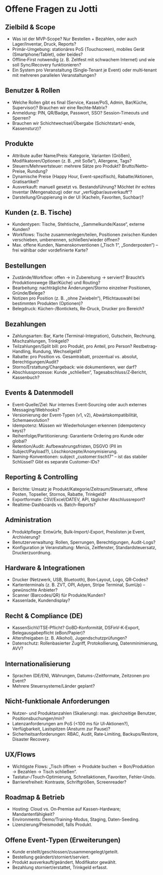 # Offene Fragen zu Jotti

## Zielbild & Scope

- Was ist der MVP‑Scope? Nur Bestellen + Bezahlen, oder auch Lager/Inventar, Druck, Reports?
- Primär-Umgebung: stationäres PoS (Touchscreen), mobiles Gerät (Smartphone/Tablet), oder beides?
- Offline‑First notwendig (z. B. Zeltfest mit schwachem Internet) und wie soll Sync/Recovery funktionieren?
- Ein System pro Veranstaltung (Single‑Tenant je Event) oder multi‑tenant mit mehreren parallelen Veranstaltungen?

## Benutzer & Rollen

- Welche Rollen gibt es final (Service, Kasse/PoS, Admin, Bar/Küche, Supervisor)? Brauchen wir eine Rechte‑Matrix?
- Anmeldung: PIN, QR/Badge, Passwort, SSO? Session‑Timeouts und Sperren?
- Brauchen wir Schichtwechsel/Übergabe (Schichtstart/-ende, Kassensturz)?

## Produkte

- Attribute außer Name/Preis: Kategorie, Varianten (Größen), Modifikatoren/Optionen (z. B. „mit Soße“), Allergene, Tags?
- Steuern/Mehrwertsteuer: mehrere Sätze pro Produkt? Brutto/Netto-Preise, Rundung?
- Dynamische Preise (Happy Hour, Event-spezifisch), Rabatte/Aktionen, Gratisartikel?
- Ausverkauft: manuell gesetzt vs. Bestandsführung? Möchtet ihr echtes Inventar (Mengenabzug) oder nur „verfügbar/ausverkauft“?
- Darstellung/Gruppierung in der UI (Kacheln, Favoriten, Suchbar)?

## Kunden (z. B. Tische)

- Kundentypen: Tische, Stehtische, „Sammelkunde/Kasse“, externe Kunden?
- Workflows: Tische zusammenlegen/teilen, Positionen zwischen Kunden verschieben, umbenennen, schließen/wieder öffnen?
- Max. offene Kunden, Namenskonventionen („Tisch 1“, „Sonderposten“) – frei wählbar oder vordefinierte Karte?

## Bestellungen

- Zustände/Workflow: offen → in Zubereitung → serviert? Braucht’s Produktionswege (Bar/Küche) und Routing?
- Bearbeitung: nachträgliche Änderungen/Storno einzelner Positionen, Gründe/Belege?
- Notizen pro Position (z. B. „ohne Zwiebeln“), Pflichtauswahl bei bestimmten Produkten (Optionen)?
- Belegdruck: Küchen-/Bontickets, Re-Druck, Drucker pro Bereich?

## Bezahlungen

- Zahlungsarten: Bar, Karte (Terminal-Integration), Gutschein, Rechnung, Mischzahlungen, Trinkgeld?
- Teilzahlungen/Split bill: pro Produkt, pro Anteil, pro Person? Restbetrag-Handling, Rundung, Wechselgeld?
- Rabatte: pro Position vs. Gesamtrabatt, prozentual vs. absolut, Berechtigungen/Audit?
- Storno/Erstattung/Chargeback: wie dokumentieren, wer darf?
- Abschlussprozesse: Kunde „schließen“, Tagesabschluss/Z‑Bericht, Kassenbuch?

## Events & Datenmodell

- Event‑Quelle/Ziel: Nur internes Event‑Sourcing oder auch externes Messaging/Webhooks?
- Versionierung der Event‑Typen (v1, v2), Abwärtskompatibilität, Schemaevolution?
- Idempotenz: Müssen wir Wiederholungen erkennen (idempotency keys)?
- Reihenfolge/Partitionierung: Garantierte Ordering pro Kunde oder global?
- Retention/Audit: Aufbewahrungsfristen, DSGVO (PII im Subject/Payload?), Löschkonzepte/Anonymisierung.
- Naming-Konventionen: subject „customer:tisch17“ – ist das stabiler Schlüssel? Gibt es separate Customer-IDs?

## Reporting & Controlling

- Berichte: Umsatz je Produkt/Kategorie/Zeitraum/Steuersatz, offene Posten, Topseller, Stornos, Rabatte, Trinkgeld?
- Exportformate: CSV/Excel/DATEV, API, täglicher Abschlussreport?
- Realtime-Dashboards vs. Batch-Reports?

## Administration

- Produktpflege: Entwürfe, Bulk‑Import/‑Export, Preislisten je Event, Archivierung?
- Benutzerverwaltung: Rollen, Sperrungen, Berechtigungen, Audit-Logs?
- Konfiguration je Veranstaltung: Menüs, Zeitfenster, Standardsteuersatz, Druckerzuordnung.

## Hardware & Integrationen

- Drucker (Netzwerk, USB, Bluetooth), Bon‑Layout, Logo, QR‑Codes?
- Kartenterminals (z. B. ZVT, OPI, Adyen, Stripe Terminal, SumUp) – gewünschte Anbieter?
- Scanner (Barcodes/QR) für Produkte/Kunden?
- Kassenlade, Kundendisplay?

## Recht & Compliance (DE)

- KassenSichV/TSE‑Pflicht? GoBD‑Konformität, DSFinV‑K‑Export, Belegausgabepflicht (eBon/Papier)?
- Altersfreigaben (z. B. Alkohol), Jugendschutzprüfungen?
- Datenschutz: Rollenbasierter Zugriff, Protokollierung, Datenminimierung, AVV?

## Internationalisierung

- Sprachen (DE/EN), Währungen, Datums-/Zeitformate, Zeitzonen pro Event?
- Mehrere Steuersysteme/Länder geplant?

## Nicht-funktionale Anforderungen

- Nutzer- und Produktanzahlen (Skalierung): max. gleichzeitige Benutzer, Positionsbuchungen/min?
- Latenzanforderungen am PoS (<100 ms für UI‑Aktionen?), Verfügbarkeit, Lastspitzen (Ansturm zur Pause)?
- Sicherheitsanforderungen: RBAC, Audit, Rate‑Limiting, Backups/Restore, Disaster Recovery.

## UX/Flows

- Wichtigste Flows: „Tisch öffnen → Produkte buchen → Bon/Produktion → Bezahlen → Tisch schließen“.
- Tastatur-/Touch‑Optimierung, Schnellaktionen, Favoriten, Fehler-Undo.
- Barrierefreiheit: Kontraste, Schriftgrößen, Screenreader?

## Roadmap & Betrieb

- Hosting: Cloud vs. On‑Premise auf Kassen-Hardware; Mandantenfähigkeit?
- Environments: Demo/Training-Modus, Staging, Daten-Seeding.
- Lizenzierung/Preismodell, falls Produkt.

## Offene Event‑Typen (Erweiterungen)

- Kunde erstellt/geschlossen/zusammengelegt/geteilt.
- Bestellung geändert/storniert/serviert.
- Produkt ausverkauft/geändert, Modifikator gewählt.
- Bezahlung storniert/erstattet, Trinkgeld erfasst.
